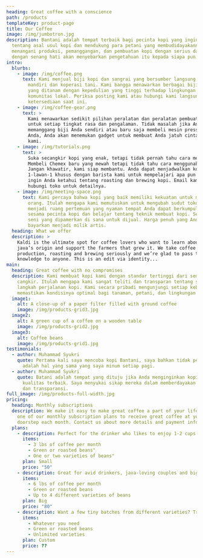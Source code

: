 ```yaml
---
heading: Great coffee with a conscience
path: /products
templateKey: product-page
title: Our Coffee
image: /img/jumbotron.jpg
description: Bantani adalah tempat terbaik bagi pecinta kopi yang ingin belajar
  tentang asal usul kopi dan mendukung para petani yang membudidayakannya. Kami
  menangani produksi, pemanggangan, dan pembuatan kopi dengan serius dan kami
  dengan senang hati akan menyebarkan pengetahuan itu kepada siapa pun.
intro:
  blurbs:
    - image: /img/coffee.png
      text: Kami menjual biji kopi dan sangrai yang bersumber langsung dari petani
        mandiri dan koperasi tani. Kami bangga menawarkan berbagai biji kopi
        yang ditanam dengan kepedulian yang tinggi terhadap lingkungan dan
        komunitas lokal. Periksa posting kami atau hubungi kami langsung untuk
        ketersediaan saat ini.
    - image: /img/coffee-gear.png
      text: >
        Kami menawarkan sedikit pilihan peralatan dan peralatan pembuatan kopi
        untuk setiap tingkat rasa dan pengalaman. Tidak masalah jika Anda
        memanggang biji Anda sendiri atau baru saja membeli mesin press pertama
        Anda, Anda akan menemukan gadget untuk membuat Anda jatuh cinta di toko
        kami.
    - image: /img/tutorials.png
      text: >
        Suka secangkir kopi yang enak, tetapi tidak pernah tahu cara membuatnya?
        Membeli Chemex baru yang mewah tetapi tidak tahu cara menggunakannya?
        Jangan khawatir, kami siap membantu. Anda dapat menjadwalkan konsultasi
        1-lawan-1 khusus dengan barista kami untuk mempelajari apa pun yang
        ingin Anda ketahui tentang roasting dan brewing kopi. Email kami atau
        hubungi toko untuk detailnya.
    - image: /img/meeting-space.png
      text: Kami percaya bahwa kopi yang baik memiliki kekuatan untuk menyatukan
        orang. Itulah mengapa kami memutuskan untuk mengubah sudut toko kami
        menjadi ruang pertemuan yang nyaman tempat Anda dapat berkumpul dengan
        sesama pecinta kopi dan belajar tentang teknik membuat kopi. Semua karya
        seni yang dipamerkan di sana untuk dijual. Harga penuh yang Anda
        bayarkan menjadi milik artis.
  heading: What we offer
  description: >
    Kaldi is the ultimate spot for coffee lovers who want to learn about their
    java’s origin and support the farmers that grew it. We take coffee
    production, roasting and brewing seriously and we’re glad to pass that
    knowledge to anyone. This is an edit via identity...
main:
  heading: Great coffee with no compromises
  description: Kami membuat kopi kami dengan standar tertinggi dari semak hingga
    cangkir. Itulah mengapa kami sangat teliti dan transparan tentang setiap
    langkah perjalanan kopi. Kami secara pribadi mengunjungi setiap kebun untuk
    memastikan kondisinya optimal bagi tanaman, petani, dan lingkungan setempat.
  image1:
    alt: A close-up of a paper filter filled with ground coffee
    image: /img/products-grid3.jpg
  image2:
    alt: A green cup of a coffee on a wooden table
    image: /img/products-grid2.jpg
  image3:
    alt: Coffee beans
    image: /img/products-grid1.jpg
testimonials:
  - author: Muhammad Syukri
    quote: Pertama kali saya mencoba kopi Bantani, saya bahkan tidak percaya itu
      adalah hal yang sama yang saya minum setiap pagi.
  - author: Muhammad Syukri
    quote: Batani adalah tempat yang dituju jika Anda menginginkan kopi dengan
      kualitas terbaik. Saya menyukai sikap mereka dalam memberdayakan petani
      dan transparansi.
full_image: /img/products-full-width.jpg
pricing:
  heading: Monthly subscriptions
  description: We make it easy to make great coffee a part of your life. Choose
    one of our monthly subscription plans to receive great coffee at your
    doorstep each month. Contact us about more details and payment info.
  plans:
    - description: Perfect for the drinker who likes to enjoy 1-2 cups per day.
      items:
        - 3 lbs of coffee per month
        - Green or roasted beans"
        - One or two varieties of beans"
      plan: Small
      price: "50"
    - description: Great for avid drinkers, java-loving couples and bigger crowds
      items:
        - 6 lbs of coffee per month
        - Green or roasted beans
        - Up to 4 different varieties of beans
      plan: Big
      price: "80"
    - description: Want a few tiny batches from different varieties? Try our custom plan
      items:
        - Whatever you need
        - Green or roasted beans
        - Unlimited varieties
      plan: Custom
      price: ??
---
```

